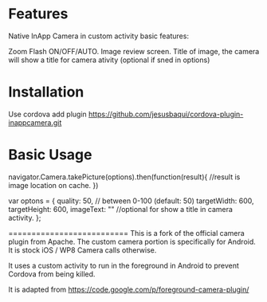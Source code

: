 Features
==========================
Native InApp Camera in custom activity basic features:

Zoom
Flash ON/OFF/AUTO.
Image review screen.
Title of image, the camera will show a title for camera ativity (optional if sned in options)


Installation
==========================
Use cordova add plugin https://github.com/jesusbaqui/cordova-plugin-inappcamera.git


Basic Usage
==========================

navigator.Camera.takePicture(options).then(function(result){
	//result is image location on cache.
})

var optons = {
    quality: 50, // between 0-100 (default: 50)
    targetWidth: 600,
    targetHeight: 600,
    imageText: "" //optional for show a title in camera activity.
};

==========================
This is a fork of the official camera plugin from Apache. The custom camera portion is specifically for Android. It is stock iOS / WP8 Camera calls otherwise.

It uses a custom activity to run in the foreground in Android to prevent Cordova from being killed.

It is adapted from https://code.google.com/p/foreground-camera-plugin/



